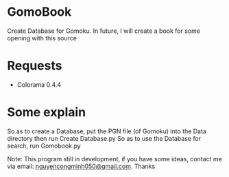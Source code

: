 # GomoBook
Create Database for Gomoku. In future, I will create a book for some opening with this source
# Requests
+ Colorama 0.4.4
# Some explain
So as to create a Database, put the PGN file (of Gomoku) into the Data directory then run Create Database.py
So as to use the Database for search, run Gomobook.py

Note: This program still in development, if you have some ideas, contact me via email: nguyencongminh050@gmail.com. Thanks                                     
